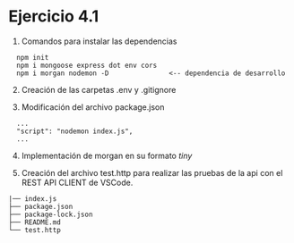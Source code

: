 # Ejercicio 4.1

1. Comandos para instalar las dependencias 

```
  npm init
  npm i mongoose express dot env cors
  npm i morgan nodemon -D               <-- dependencia de desarrollo 
```

2. Creación de las carpetas .env y .gitignore

3. Modificación del archivo package.json

```
  ...
  "script": "nodemon index.js",
  ...
```

4. Implementación de morgan en su formato *tiny*

5. Creación del archivo test.http para realizar las pruebas de la api con el REST API CLIENT de VSCode.

```
|── index.js
├── package.json
├── package-lock.json
├── README.md
└── test.http
```